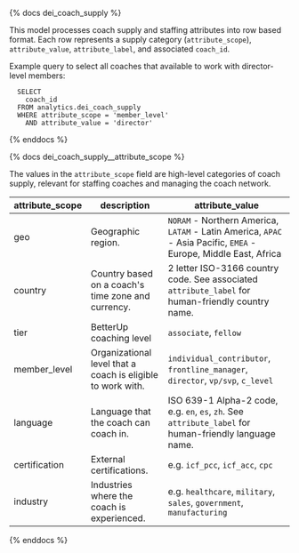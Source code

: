 {% docs dei_coach_supply %}

This model processes coach supply and staffing attributes into row based format. Each row represents a supply category (`attribute_scope`), `attribute_value`, `attribute_label`, and associated `coach_id`.

Example query to select all coaches that available to work with director-level members:
```
  SELECT
    coach_id
  FROM analytics.dei_coach_supply
  WHERE attribute_scope = 'member_level'
    AND attribute_value = 'director'
```
{% enddocs %}

{% docs dei_coach_supply__attribute_scope %}

The values in the `attribute_scope` field are high-level categories of coach supply, relevant for staffing coaches and managing the coach network.

| attribute_scope | description | attribute_value |
|-----------------|-------------|-----------------|
| geo             | Geographic region. | `NORAM` - Northern America, `LATAM` - Latin America, `APAC` - Asia Pacific, `EMEA` - Europe, Middle East, Africa |
| country         | Country based on a coach's time zone and currency. | 2 letter ISO-3166 country code. See associated `attribute_label` for human-friendly country name. |
| tier            | BetterUp coaching level | `associate`, `fellow` |
| member_level    | Organizational level that a coach is eligible to work with. | `individual_contributor`, `frontline_manager`, `director`, `vp/svp`, `c_level` |
| language        | Language that the coach can coach in. | ISO 639-1 Alpha-2 code, e.g. `en`, `es`, `zh`. See `attribute_label` for human-friendly language name. |
| certification   | External certifications. | e.g. `icf_pcc`, `icf_acc`, `cpc` |
| industry        | Industries where the coach is experienced. | e.g. `healthcare`, `military`, `sales`, `government`, `manufacturing` |

{% enddocs %}
